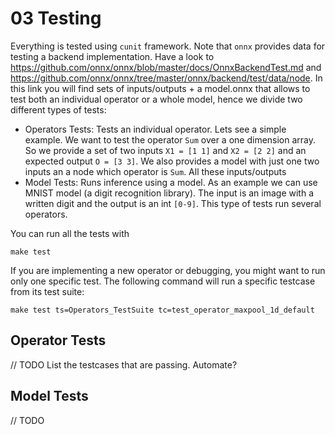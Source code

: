 # 03 Testing

Everything is tested using `cunit` framework. Note that `onnx` provides data for testing a backend implementation. Have a look to https://github.com/onnx/onnx/blob/master/docs/OnnxBackendTest.md and https://github.com/onnx/onnx/tree/master/onnx/backend/test/data/node. In this link you will find sets of inputs/outputs + a model.onnx that allows to test both an individual operator or a whole model, hence we divide two different types of tests:
* Operators Tests: Tests an individual operator. Lets see a simple example. We want to test the operator `Sum` over a one dimension array. So we provide a set of two inputs `X1 = [1 1]` and `X2 = [2 2]` and an expected output `O = [3 3]`. We also provides a model with just one two inputs an a node which operator is `Sum`. All these inputs/outputs
* Model Tests: Runs inference using a model. As an example we can use MNIST model (a digit recognition library). The input is an image with a written digit and the output is an int `[0-9]`. This type of tests run several operators.

You can run all the tests with
```
make test
```

If you are implementing a new operator or debugging, you might want to run only one specific test. The following command will run a specific testcase from its test suite:
```
make test ts=Operators_TestSuite tc=test_operator_maxpool_1d_default
```

## Operator Tests
// TODO List the testcases that are passing. Automate?

## Model Tests
// TODO
